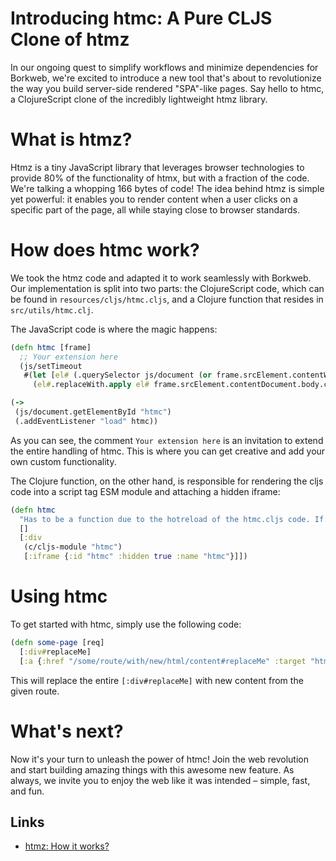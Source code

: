 # Introducing htmc: A Pure CLJS Clone of htmz

In our ongoing quest to simplify workflows and minimize dependencies for Borkweb, we're excited to introduce a new tool that's about to revolutionize the way you build server-side rendered "SPA"-like pages. Say hello to htmc, a ClojureScript clone of the incredibly lightweight htmz library.

# What is htmz?

Htmz is a tiny JavaScript library that leverages browser technologies to provide 80% of the functionality of htmx, but with a fraction of the code. We're talking a whopping 166 bytes of code! The idea behind htmz is simple yet powerful: it enables you to render content when a user clicks on a specific part of the page, all while staying close to browser standards.

# How does htmc work?

We took the htmz code and adapted it to work seamlessly with Borkweb. Our implementation is split into two parts: the ClojureScript code, which can be found in `resources/cljs/htmc.cljs`, and a Clojure function that resides in `src/utils/htmc.clj`.

The JavaScript code is where the magic happens:
```clojure
(defn htmc [frame]
  ;; Your extension here
  (js/setTimeout
   #(let [el# (.querySelector js/document (or frame.srcElement.contentWindow.location.hash nil))]
     (el#.replaceWith.apply el# frame.srcElement.contentDocument.body.childNodes))))

(->
 (js/document.getElementById "htmc")
 (.addEventListener "load" htmc))
```
As you can see, the comment `Your extension here` is an invitation to extend the entire handling of htmc. This is where you can get creative and add your own custom functionality.

The Clojure function, on the other hand, is responsible for rendering the cljs code into a script tag ESM module and attaching a hidden iframe:
```clojure
(defn htmc
  "Has to be a function due to the hotreload of the htmc.cljs code. If you want to extend it."
  []
  [:div 
   (c/cljs-module "htmc")
   [:iframe {:id "htmc" :hidden true :name "htmc"}]])
```
# Using htmc

To get started with htmc, simply use the following code:
```clojure
(defn some-page [req]
  [:div#replaceMe]
  [:a {:href "/some/route/with/new/html/content#replaceMe" :target "htmc"} "click me"])
```
This will replace the entire `[:div#replaceMe]` with new content from the given route.

# What's next?

Now it's your turn to unleash the power of htmc! Join the web revolution and start building amazing things with this awesome new feature. As always, we invite you to enjoy the web like it was intended – simple, fast, and fun.

## Links
- [htmz: How it works?](https://kalabasa.github.io/htmz/#how)
